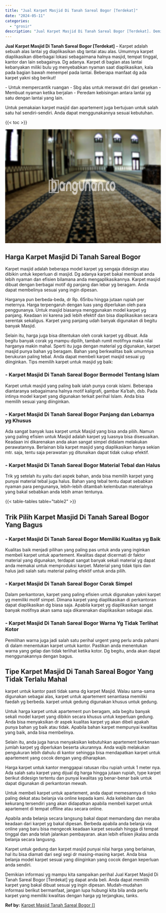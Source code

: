 ```yaml
---
title: "Jual Karpet Masjid Di Tanah Sareal Bogor [Terdekat]"
date: "2024-05-11"
categories: 
  - "grosir"
description: "Jual Karpet Masjid Di Tanah Sareal Bogor [Terdekat]. Demikian informasi yg mampu kita sampaikan perihal Jual Karpet Masjid Di Tanah Sareal Bogor [Terdekat]..."
---
```


**Jual Karpet Masjid Di Tanah Sareal Bogor \[Terdekat\]** – Karpet adalah sebuah alas lantai yg diaplikasikan sbg lantai atau alas. Umumnya karpet diaplikasikan diberbagai lokasi sebagaimana halnya masjid, tempat tinggal, kantor dan lain sebagainya. Dg adanya. Karpet di bagian atas lantai kebanyakan miliki bulu yg menyebabkan nyaman saat diaplikasikan, kala pada bagian bawah menempel pada lantai. Beberapa manfaat dg ada karpet yakni sbg berikut!

\- Untuk mempercantik ruangan - Sbg alas untuk merawat diri dari gesekan - Membuat nyaman ketika berjalan - Peredam kebisingan antara lantai yg satu dengan lantai yang lain.

Untuk pemakaian karpet masjid dan apartement juga bertujuan untuk salah satu hal sendiri-sendiri. Anda dapat menggunakannya sesuai kebutuhan.

{{< toc >}}

![Jual Karpet Masjid Di Tanah Sareal Bogor [Terdekat]](/images/grosir-karpet-murah-72.png)

## Harga Karpet Masjid Di Tanah Sareal Bogor

Karpet masjid adalah beberapa model karpet yg sengaja didesign atau dibikin untuk keperluan di masjid. Dg adanya karpet bakal membuat anda lebih nyaman dan efisien bilamana anda mengaplikasikannya. Karpet masjid dibuat dengan berbagai motif dg panjang dan lebar yg beragam. Anda dapat membelinya sesuai yang ingin dipesan.

Harganya pun berbeda-beda, dr Rp. 65ribu hingga jutaan rupiah per meternya. Harga terpengaruh dengan luas yang diperlukan oleh para penggunanya. Untuk masjid biasanya menggunakan model karpet yg panjang. Keadaan ini karena jadi lebih efektif dan bisa diaplikasikan secara serentak sekaligus. Karpet yang panjang udah banyak digunakan di begitu banyak Masjid.

Selain itu, harga juga bisa ditentukan oleh corak karpet yg dibuat. Ada begitu banyak corak yg mampu dipilih, tambah rumit motifnya maka nilai harganya makin mahal. Sperti itu juga dengan material yg digunakan, karpet masjid punya bahan yg beragam. Bahan yang berkwalitas baik umumnya berukuran paling tebal. Anda dapat membeli karpet masjid sesuai yg diinginkan. Tips memilih karpet untuk masjid yg baik:

### \- Karpet Masjid Di Tanah Sareal Bogor Bermodel Tentang Islam

Karpet untuk masjid yang paling baik ialah punya corak islami. Beberapa diantaranya sebagaimana halnya motif kaligrafi, gambar Ka’bah, dsb. Pada intinya model karpet yang digunakan terkait perihal Islam. Anda bisa memilih sesuai yang diinginkan.

### \- Karpet Masjid Di Tanah Sareal Bogor Panjang dan Lebarnya yg Khusus

Ada sangat banyak luas karpet untuk Masjid yang bisa anda pilih. Namun yang paling efisien untuk Masjid adalah karpet yg luasnya bisa disesuaikan. Keadaan ini dikarenakan anda akan sangat simpel didalam melakukan perawatannya. Berlainan bila karpet masjid yang diaplikasikan hanya sekian mtr. saja, tentu saja perawatan yg ditunaikan dapat tidak cukup efektif.

### \- Karpet Masjid Di Tanah Sareal Bogor Material Tebal dan Halus

Trik yg setelah itu yaitu dari aspek bahan, anda bisa memilih karpet yang punyai material tebal juga halus. Bahan yang tebal tentu dapat sebabkan nyaman para pengunanya, lebih-lebih ditambah kelembutan materialnya yang bakal sebabkan anda lebih aman tentunya.

{{< table-tables table="table2" >}}

## Trik Pilih Karpet Masjid Di Tanah Sareal Bogor Yang Bagus

### \- Karpet Masjid Di Tanah Sareal Bogor Memiliki Kualitas yg Baik

Kualitas baik menjadi pilihan yang paling pas untuk anda yang inginkan membeli karpet untuk apartement. Kwalitas dapat dicermati dr faktor material yang digunakan, terdapat sangat banyak sekali material yg dapat anda memakai untuk memproduksi karpet. Material yang tidak tipis dan halus jadi salah satu material paling efektif untuk anda pilih.

### \- Karpet Masjid Di Tanah Sareal Bogor Corak Simpel

Dalam perkantoran, karpet yang paling efisien untuk digunakan yakni karpet yg memiliki motif simpel. Dimana karpet yang diaplikasikan di perkantoran dapat diaplikasikan dg biasa saja. Apabila karpet yg diaplikasikan sangat banyak motifnya akan sama saja dikarenakan diaplikasikan sebagai alas.

### \- Karpet Masjid Di Tanah Sareal Bogor Warna Yg Tidak Terlihat Kotor

Pemilihan warna juga jadi salah satu perihal urgent yang perlu anda pahami di dalam menentukan karpet untuk kantor. Pastikan anda menentukan warna yang gelap dan tidak terlihat ketika kotor. Dg begitu, anda akan dapat menggunakannya dengan bagus.

## Tipe Karpet Masjid Di Tanah Sareal Bogor Yang Tidak Terlalu Mahal

karpet untuk kantor pasti tidak sama dg karpet Masjid. Walau sama-sama digunakan sebagai alas, karpet untuk apartement senantiasa memiliki faedah yg berbeda. karpet untuk gedung digunakan khusus untuk gedung.

Untuk harga karpet untuk apartement pun beragam, ada begitu banyak sekali model karpet yang dibikin secara khusus untuk keperluan gedung. Anda bisa menyaksikan dr aspek kualitas karpet yg akan dibeli apakah punya bahan yg baik atau tidak. Apabila bahan karpet mempunyai kwalitas yang baik, anda bisa membelinya.

Selain itu, anda juga harus menyaksikan kebutuhkan apartement berkenaan jumlah karpet yg diperlukan beserta ukurannya. Anda wajib melakukan pengukuran lebih dahulu di kantor sehingga bisa mendapatkan karpet untuk apartement yang cocok dengan yang diharapkan.

Harga karpet untuk kantor menggapai ratusan ribu rupiah untuk 1 meter nya. Ada salah satu karpet yang dijual dg harga hingga jutaan rupiah, type karpet berikut didesign tertentu dan punyai kwalitas yg benar-benar baik untuk dapat digunakan di perkantoran mewah.

Untuk membeli karpet untuk apartement, anda dapat memesannya di toko paling dekat atau belanja via online kepada kami. Ada kelebihan dan kekurang tersendiri yang akan didapatkan apabila membeli karpet untuk apartement di tempat offline atau secara online.

Apabila anda belanja secara langsung bakal dapat memandang dan meraba keadaan dari karpet yg bakal dipesan. Berbeda apabila anda belanja via online yang baru bisa mengecek keadaan karpet sesudah hingga di tempat tinggal dan anda telah jalankan pembayaran. akan lebih efisien jikalau anda belanja secara langusng.

Karpet untuk gedung dan karpet masjid punyai nilai harga yang berlainan, hal itu bisa diamati dari segi segi dr masing-masing karpet. Anda bisa belanja model karpet sesuai yang diinginkan yang cocok dengan keperluan anda sendiri.

Demikian informasi yg mampu kita sampaikan perihal Jual Karpet Masjid Di Tanah Sareal Bogor \[Terdekat\] yg dapat anda beli. Anda dapat memilih karpet yang bakal dibuat sesuai yg ingin dipesan. Mudah-mudahan informasi berikut bermanfaat, jangan lupa hubungi kita bila anda perlu karpet yang memiliki kwalitas dengan harga yg terjangkau, tanks.

**Ref by:**  [Karpet Masjid Tanah Sareal Bogor []](https://id.wikipedia.org/wiki/Karpet)
